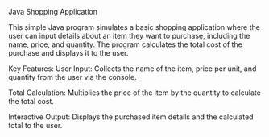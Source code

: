 Java Shopping Application

This simple Java program simulates a basic shopping application where the user can input details about an item they want to purchase, including the name, price, and quantity. The program calculates the total cost of the purchase and displays it to the user.

Key Features:
User Input: Collects the name of the item, price per unit, and quantity from the user via the console.

Total Calculation: Multiplies the price of the item by the quantity to calculate the total cost.

Interactive Output: Displays the purchased item details and the calculated total to the user.
